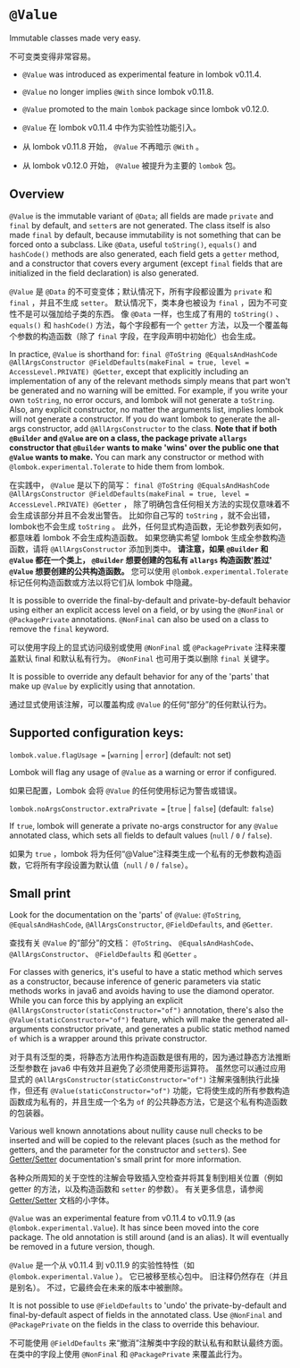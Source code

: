 # `@Value`


Immutable classes made very easy.


不可变类变得非常容易。


* `@Value` was introduced as experimental feature in lombok v0.11.4.

* `@Value` no longer implies `@With` since lombok v0.11.8.

* `@Value` promoted to the main `lombok` package since lombok v0.12.0.


* `@Value` 在 lombok v0.11.4 中作为实验性功能引入。

* 从 lombok v0.11.8 开始， `@Value` 不再暗示 `@With` 。

* 从 lombok v0.12.0 开始， `@Value` 被提升为主要的 `lombok` 包。


## Overview


`@Value` is the immutable variant of `@Data`; all fields are made `private` and `final` by default, and `setter`s are not generated. 
The class itself is also made `final` by default, because immutability is not something that can be forced onto a subclass. 
Like `@Data`, useful `toString()`, `equals()` and `hashCode()` methods are also generated, each field gets a `getter` method, and a constructor that covers every argument (except `final` fields that are initialized in the field declaration) is also generated.


`@Value` 是 `@Data` 的不可变变体；默认情况下，所有字段都设置为 `private` 和 `final` ，并且不生成 `setter`。
默认情况下，类本身也被设为 `final` ，因为不可变性不是可以强加给子类的东西。
像 `@Data` 一样，也生成了有用的 `toString()` 、 `equals()` 和 `hashCode()` 方法，每个字段都有一个 `getter` 方法，以及一个覆盖每个参数的构造函数（除了 `final` 字段，在字段声明中初始化）也会生成。


In practice, `@Value` is shorthand for: 
`final @ToString @EqualsAndHashCode @AllArgsConstructor @FieldDefaults(makeFinal = true, level = AccessLevel.PRIVATE) @Getter`, except that explicitly including an implementation of any of the relevant methods simply means that part won't be generated and no warning will be emitted. 
For example, if you write your own `toString`, no error occurs, and lombok will not generate a `toString`. 
Also, any explicit constructor, no matter the arguments list, implies lombok will not generate a constructor. 
If you do want lombok to generate the all-args constructor, add `@AllArgsConstructor` to the class. 
**Note that if both `@Builder` and `@Value` are on a class, the package private `allargs` constructor that `@Builder` wants to make 'wins' over the public one that `@Value` wants to make.** 
You can mark any constructor or method with `@lombok.experimental.Tolerate` to hide them from lombok.


在实践中， `@Value` 是以下的简写：
`final @ToString @EqualsAndHashCode @AllArgsConstructor @FieldDefaults(makeFinal = true, level = AccessLevel.PRIVATE) @Getter` ， 除了明确包含任何相关方法的实现仅意味着不会生成该部分并且不会发出警告。
比如你自己写的 `toString` ，就不会出错，lombok也不会生成 `toString` 。
此外，任何显式构造函数，无论参数列表如何，都意味着 lombok 不会生成构造函数。
如果您确实希望 lombok 生成全参数构造函数，请将 `@AllArgsConstructor` 添加到类中。
**请注意，如果 `@Builder` 和 `@Value` 都在一个类上， `@Builder` 想要创建的包私有 `allargs` 构造函数'胜过' `@Value` 想要创建的公共构造函数。**
您可以使用 `@lombok.experimental.Tolerate` 标记任何构造函数或方法以将它们从 lombok 中隐藏。


It is possible to override the final-by-default and private-by-default behavior using either an explicit access level on a field, or by using the `@NonFinal` or `@PackagePrivate` annotations. 
`@NonFinal` can also be used on a class to remove the `final` keyword.


可以使用字段上的显式访问级别或使用 `@NonFinal` 或 `@PackagePrivate` 注释来覆盖默认 final 和默认私有行为。
`@NonFinal` 也可用于类以删除 `final` 关键字。


It is possible to override any default behavior for any of the 'parts' that make up `@Value` by explicitly using that annotation.


通过显式使用该注解，可以覆盖构成 `@Value` 的任何“部分”的任何默认行为。


## Supported configuration keys:


`lombok.value.flagUsage =` [`warning` | `error`] (default: not set)


Lombok will flag any usage of `@Value` as a warning or error if configured.


如果已配置，Lombok 会将 `@Value` 的任何使用标记为警告或错误。


`lombok.noArgsConstructor.extraPrivate =` [`true` | `false`] (default: `false`)


If `true`, lombok will generate a private no-args constructor for any `@Value` annotated class, which sets all fields to default values (`null` / `0` / `false`).


如果为 `true` ，lombok 将为任何“@Value”注释类生成一个私有的无参数构造函数，它将所有字段设置为默认值（`null` / `0` / `false`）。


## Small print


Look for the documentation on the 'parts' of `@Value`: `@ToString`, `@EqualsAndHashCode`, `@AllArgsConstructor`, `@FieldDefaults`, and `@Getter`.


查找有关 `@Value` 的“部分”的文档： `@ToString`、 `@EqualsAndHashCode`、 `@AllArgsConstructor`、 `@FieldDefaults` 和 `@Getter` 。


For classes with generics, it's useful to have a static method which serves as a constructor, because inference of generic parameters via static methods works in java6 and avoids having to use the diamond operator. 
While you can force this by applying an explicit `@AllArgsConstructor(staticConstructor="of")` annotation, there's also the `@Value(staticConstructor="of")` feature, which will make the generated all-arguments constructor private, and generates a public static method named `of` which is a wrapper around this private constructor.


对于具有泛型的类，将静态方法用作构造函数是很有用的，因为通过静态方法推断泛型参数在 java6 中有效并且避免了必须使用菱形运算符。
虽然您可以通过应用显式的 `@AllArgsConstructor(staticConstructor="of")` 注解来强制执行此操作，但还有 `@Value(staticConstructor="of")` 功能，它将使生成的所有参数构造函数成为私有的，并且生成一个名为 `of` 的公共静态方法，它是这个私有构造函数的包装器。


Various well known annotations about nullity cause null checks to be inserted and will be copied to the relevant places (such as the method for getters, and the parameter for the constructor and `setter`s). 
See [Getter/Setter](https://projectlombok.org/features/experimental/FieldDefaults) documentation's small print for more information.


各种众所周知的关于空性的注解会导致插入空检查并将其复制到相关位置（例如 getter 的方法，以及构造函数和 `setter` 的参数）。
有关更多信息，请参阅 [Getter/Setter](./05%20GetterSetter.md) 文档的小字体。


`@Value` was an experimental feature from v0.11.4 to v0.11.9 (as `@lombok.experimental.Value`). 
It has since been moved into the core package. 
The old annotation is still around (and is an alias). 
It will eventually be removed in a future version, though.


`@Value` 是一个从 v0.11.4 到 v0.11.9 的实验性特性（如 `@lombok.experimental.Value` ）。
它已被移至核心包中。
旧注释仍然存在（并且是别名）。
不过，它最终会在未来的版本中被删除。


It is not possible to use `@FieldDefaults` to 'undo' the private-by-default and final-by-default aspect of fields in the annotated class. 
Use `@NonFinal` and `@PackagePrivate` on the fields in the class to override this behaviour.


不可能使用 `@FieldDefaults` 来“撤消”注解类中字段的默认私有和默认最终方面。
在类中的字段上使用 `@NonFinal` 和 `@PackagePrivate` 来覆盖此行为。
